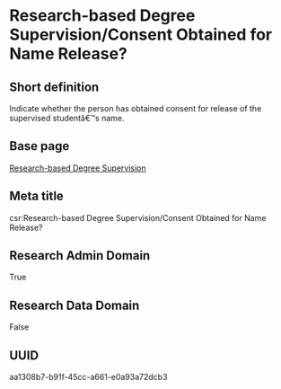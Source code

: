 # Research-based Degree Supervision/Consent Obtained for Name Release?
## Short definition
Indicate whether the person has obtained consent for release of the supervised studentâ€™s name.
## Base page
[Research-based Degree Supervision](../../Objects/Research-based%20Degree%20Supervision.md)
## Meta title
csr:Research-based Degree Supervision/Consent Obtained for Name Release?
## Research Admin Domain
True
## Research Data Domain
False
## UUID
aa1308b7-b91f-45cc-a661-e0a93a72dcb3
